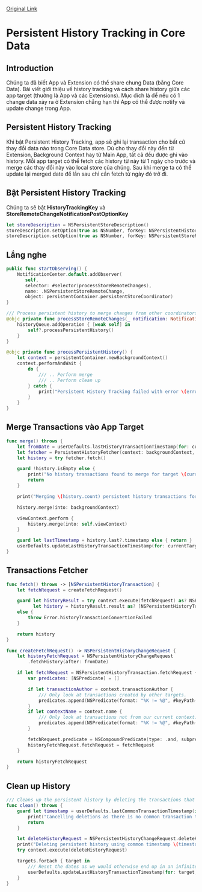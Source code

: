 [Original Link](https://medium.com/better-programming/persistent-history-tracking-in-core-data-f44ab39691ed)

# Persistent History Tracking in Core Data
## Introduction
Chúng ta đã biết App và Extension có thể share chung Data (bằng Core Data). 
Bài viết giới thiệu về history tracking và cách share history giữa các app target (thường là App và các Extensions).
Mục đích là để nếu có 1 change data xảy ra ở Extension chẳng hạn thì App có thể được notify và update change trong App.

## Persistent History Tracking
Khi bật Persistent History Tracking, app sẽ ghi lại transaction cho bất cứ thay đổi data nào trong Core Data store.
Dù cho thay đổi này đến từ Extension, Background Context hay từ Main App, tất cả đều được ghi vào history.
Mỗi app target có thể fetch các history từ này từ 1 ngày cho trước và merge các thay đổi này vào local store của chúng. 
Sau khi merge ta có thể update lại merged date để lần sau chỉ cần fetch từ ngày đó trở đi.

## Bật Persistent History Tracking
Chúng ta sẽ bật __HistoryTrackingKey__ và __StoreRemoteChangeNotificationPostOptionKey__
```swift
let storeDescription = NSPersistentStoreDescription()
storeDescription.setOption(true as NSNumber, forKey: NSPersistentHistoryTrackingKey)
storeDescription.setOption(true as NSNumber, forKey: NSPersistentStoreRemoteChangeNotificationPostOptionKey)
```
## Lắng nghe 
```swift
public func startObserving() {
    NotificationCenter.default.addObserver(
       self, 
       selector: #selector(processStoreRemoteChanges), 
       name: .NSPersistentStoreRemoteChange, 
       object: persistentContainer.persistentStoreCoordinator)
}

/// Process persistent history to merge changes from other coordinators.
@objc private func processStoreRemoteChanges(_ notification: Notification) {
    historyQueue.addOperation { [weak self] in
        self?.processPersistentHistory()
    }
}

@objc private func processPersistentHistory() {
    let context = persistentContainer.newBackgroundContext()
    context.performAndWait {
        do {
            /// .. Perform merge
            /// .. Perform clean up
        } catch {
            print("Persistent History Tracking failed with error \(error)")
        }
    }
}
```
## Merge Transactions vào App Target
```swift
func merge() throws {
    let fromDate = userDefaults.lastHistoryTransactionTimestamp(for: currentTarget) ?? .distantPast
    let fetcher = PersistentHistoryFetcher(context: backgroundContext, fromDate: fromDate)
    let history = try fetcher.fetch()

    guard !history.isEmpty else {
        print("No history transactions found to merge for target \(currentTarget)")
        return
    }

    print("Merging \(history.count) persistent history transactions for target \(currentTarget)")

    history.merge(into: backgroundContext)

    viewContext.perform {
        history.merge(into: self.viewContext)
    }

    guard let lastTimestamp = history.last?.timestamp else { return }
    userDefaults.updateLastHistoryTransactionTimestamp(for: currentTarget, to: lastTimestamp)
}
```

## Transactions Fetcher
```swift
func fetch() throws -> [NSPersistentHistoryTransaction] {
    let fetchRequest = createFetchRequest()

    guard let historyResult = try context.execute(fetchRequest) as? NSPersistentHistoryResult,
          let history = historyResult.result as? [NSPersistentHistoryTransaction]
    else {
        throw Error.historyTransactionConvertionFailed
    }

    return history
}

func createFetchRequest() -> NSPersistentHistoryChangeRequest {
    let historyFetchRequest = NSPersistentHistoryChangeRequest
        .fetchHistory(after: fromDate)

    if let fetchRequest = NSPersistentHistoryTransaction.fetchRequest {
        var predicates: [NSPredicate] = []

        if let transactionAuthor = context.transactionAuthor {
            /// Only look at transactions created by other targets.
            predicates.append(NSPredicate(format: "%K != %@", #keyPath(NSPersistentHistoryTransaction.author), transactionAuthor))
        }
        if let contextName = context.name {
            /// Only look at transactions not from our current context.
            predicates.append(NSPredicate(format: "%K != %@", #keyPath(NSPersistentHistoryTransaction.contextName), contextName))
        }

        fetchRequest.predicate = NSCompoundPredicate(type: .and, subpredicates: predicates)
        historyFetchRequest.fetchRequest = fetchRequest
    }

    return historyFetchRequest
}
```

## Clean up History
```swift
/// Cleans up the persistent history by deleting the transactions that have been merged into each target.
func clean() throws {
    guard let timestamp = userDefaults.lastCommonTransactionTimestamp(in: targets) else {
        print("Cancelling deletions as there is no common transaction timestamp")
        return
    }

    let deleteHistoryRequest = NSPersistentHistoryChangeRequest.deleteHistory(before: timestamp)
    print("Deleting persistent history using common timestamp \(timestamp)")
    try context.execute(deleteHistoryRequest)

    targets.forEach { target in
        /// Reset the dates as we would otherwise end up in an infinite loop.
        userDefaults.updateLastHistoryTransactionTimestamp(for: target, to: nil)
    }
}
```